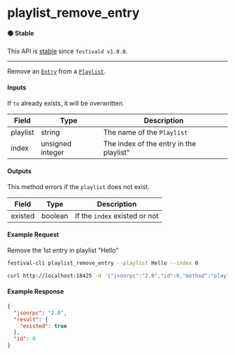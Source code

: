 # playlist_remove_entry

#### 🟢 Stable
This API is [stable](/api-stability/marker.md) since `festivald v1.0.0`.

---

Remove an [`Entry`](/common-objects/playlist.md) from a [`Playlist`](/common-objects/playlist.md).

#### Inputs
If `to` already exists, it will be overwritten.

| Field    | Type             | Description |
|----------|------------------|-------------|
| playlist | string           | The name of the `Playlist`
| index    | unsigned integer | The index of the entry in the playlist"

#### Outputs
This method errors if the `playlist` does not exist.

| Field   | Type    | Description |
|---------|---------|-------------|
| existed | boolean | If the `index` existed or not

#### Example Request
Remove the 1st entry in playlist "Hello"
```bash
festival-cli playlist_remove_entry --playlist Hello --index 0 
```
```bash
curl http://localhost:18425 -d '{"jsonrpc":"2.0","id":0,"method":"playlist_remove_entry","params":{"playlist":"Hello","index":0}}'
```

#### Example Response
```json
{
  "jsonrpc": "2.0",
  "result": {
    "existed": true
  },
  "id": 0
}
```
